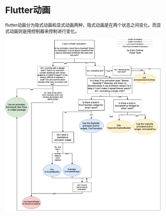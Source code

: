 # Flutter动画

flutter动画分为隐式动画和显式动画两种，隐式动画是在两个状态之间变化。而显式动画则是用控制器来控制进行变化。

![动画](../../../../static/img/animation-decision-tree.png)